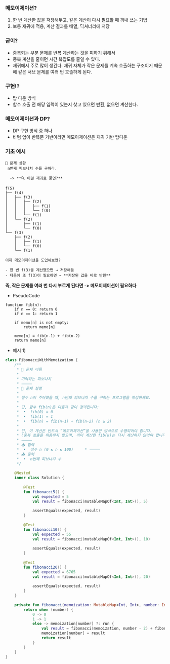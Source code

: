 ### 메모이제이션?
1. 한 번 계산한 값을 저장해두고, 같은 계산이 다시 필요할 때 꺼내 쓰는 기법
2. 보통 재귀에 적용, 계산 결과를 배열, 딕셔너리에 저장

### 굳이?
- 중복되는 부분 문제를 반복 계산하는 것을 피하기 위해서
- 중복 계산을 줄이면 시간 복잡도를 줄일 수 있다.
- 재귀에서 주로 많이 생긴다. 재귀 자체가 작은 문제를 계속 호출하는 구조이기 때문에 같은 서브 문제를 여러 번 호출하게 된다.

### 구현!?
- 탑 다운 방식
- 함수 호출 전 해당 입력이 있는지 찾고 있으면 반환, 없으면 계산한다.

### 메모이제이션과 DP?
- DP 구현 방식 중 하나
- 바텀 업이 반복문 기반이라면 메모이제이션은 재귀 기반 탑다운 

### 기초 예시
```
🔹 문제 상황
 n번째 피보나치 수를 구하라.
 
  -> **🔍 이걸 재귀로 풀면?**
  
f(5)
├── f(4)
│   ├── f(3)
│   │   ├── f(2)
│   │   │   ├── f(1)
│   │   │   └── f(0)
│   │   └── f(1)
│   └── f(2)
│       ├── f(1)
│       └── f(0)
└── f(3)
    ├── f(2)
    │   ├── f(1)
    │   └── f(0)
    └── f(1)

이제 메모이제이션을 도입해보면?

- 한 번 f(3)을 계산했으면 → 저장해둠
- 다음에 또 f(3)이 필요하면 → **저장된 값을 바로 반환**
```

**즉, 작은 문제를 여러 번 다시 부르게 된다면 -> 메모이제이션이 필요하다**
- PseudoCode
```
function fib(n):
    if n == 0: return 0
    if n == 1: return 1

    if memo[n] is not empty:
        return memo[n]

    memo[n] = fib(n-1) + fib(n-2)
    return memo[n]
```

- 예시 1)
```kotlin
class FibonacciWithMemoization {  
    /**  
     * 🧪 문제 이름  
     *  
     * 기억하는 피보나치  
     * ⸻  
     * 📄 문제 설명  
     *  
     * 정수 n이 주어졌을 때, n번째 피보나치 수를 구하는 프로그램을 작성하세요.  
     *     
     * 단, 함수 fib(n)은 다음과 같이 정의됩니다:  
     *  •  fib(0) = 0     
     *  •  fib(1) = 1     
     *  •  fib(n) = fib(n-1) + fib(n-2) (n ≥ 2)     
     *     
     * 단, 이 계산은 반드시 “메모이제이션”을 사용한 방식으로 수행되어야 합니다.  
     * (중복 호출을 허용하지 않으며, 이미 계산한 fib(k)는 다시 계산하지 않아야 합니다)  
     * ⸻  
     * 📥 입력  
     *  •  정수 n (0 ≤ n ≤ 100)     * ⸻  
     * 📤 출력  
     *  •  n번째 피보나치 수  
     */  
  
    @Nested  
    inner class Solution {  
  
        @Test  
        fun fibonacci5() {  
            val expected = 5  
            val result = fibonacci(mutableMapOf<Int, Int>(), 5)  
  
            assertEquals(expected, result)  
        }  
  
        @Test  
        fun fibonacci10() {  
            val expected = 55  
            val result = fibonacci(mutableMapOf<Int, Int>(), 10)  
  
            assertEquals(expected, result)  
        }  
  
        @Test  
        fun fibonacci20() {  
            val expected = 6765  
            val result = fibonacci(mutableMapOf<Int, Int>(), 20)  
  
            assertEquals(expected, result)  
        }  
    }  
  
	private fun fibonacci(memoization: MutableMap<Int, Int>, number: Int): Int  {  
	    return when (number) {  
	        0 -> 0  
	        1 -> 1  
	        else -> memoization[number] ?: run {  
	            val result = fibonacci(memoization, number - 2) + fibonacci(memoization, number - 1)  
	            memoization[number] = result  
	            return result  
	        }  
	    }  
	} 
}
```
